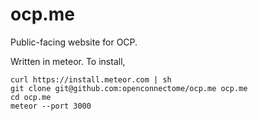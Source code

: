 ocp.me
======

Public-facing website for OCP. 

Written in meteor. To install,

```
curl https://install.meteor.com | sh
git clone git@github.com:openconnectome/ocp.me ocp.me
cd ocp.me
meteor --port 3000
```
